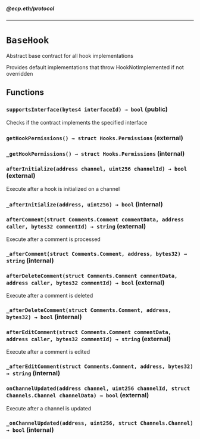 ##### @ecp.eth/protocol

----

# `BaseHook`

Abstract base contract for all hook implementations


Provides default implementations that throw HookNotImplemented if not overridden







## Functions

### `supportsInterface(bytes4 interfaceId) → bool` (public)

Checks if the contract implements the specified interface




### `getHookPermissions() → struct Hooks.Permissions` (external)





### `_getHookPermissions() → struct Hooks.Permissions` (internal)





### `afterInitialize(address channel, uint256 channelId) → bool` (external)

Execute after a hook is initialized on a channel




### `_afterInitialize(address, uint256) → bool` (internal)





### `afterComment(struct Comments.Comment commentData, address caller, bytes32 commentId) → string` (external)

Execute after a comment is processed




### `_afterComment(struct Comments.Comment, address, bytes32) → string` (internal)





### `afterDeleteComment(struct Comments.Comment commentData, address caller, bytes32 commentId) → bool` (external)

Execute after a comment is deleted




### `_afterDeleteComment(struct Comments.Comment, address, bytes32) → bool` (internal)





### `afterEditComment(struct Comments.Comment commentData, address caller, bytes32 commentId) → string` (external)

Execute after a comment is edited




### `_afterEditComment(struct Comments.Comment, address, bytes32) → string` (internal)





### `onChannelUpdated(address channel, uint256 channelId, struct Channels.Channel channelData) → bool` (external)

Execute after a channel is updated




### `_onChannelUpdated(address, uint256, struct Channels.Channel) → bool` (internal)







